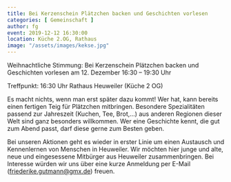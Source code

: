 ```yaml
---
title: Bei Kerzenschein Plätzchen backen und Geschichten vorlesen
categories: [ Gemeinschaft ]
author: fg
event: 2019-12-12 16:30:00
location: Küche 2.OG, Rathaus
image: "/assets/images/kekse.jpg"
---
```


Weihnachtliche Stimmung: Bei Kerzenschein Plätzchen backen und Geschichten vorlesen am 12. Dezember 16:30 – 19:30 Uhr

Treffpunkt: 16:30 Uhr Rathaus Heuweiler (Küche 2 OG)

Es macht nichts, wenn man erst später dazu kommt! 
Wer hat, kann bereits einen fertigen Teig für Plätzchen mitbringen. Besondere Spezialitäten passend zur Jahreszeit (Kuchen, Tee, Brot,…) aus anderen Regionen dieser Welt sind ganz besonders willkommen. Wer eine Geschichte kennt, die gut zum Abend passt, darf diese gerne zum Besten geben. 

Bei unseren Aktionen geht es wieder in erster Linie um einen Austausch und Kennenlernen von Menschen in Heuweiler. Wir möchten hier junge und alte, neue und eingesessene Mitbürger aus Heuweiler zusammenbringen.
Bei Interesse würden wir uns über eine kurze Anmeldung per E-Mail (friederike.gutmann@gmx.de) freuen. 
